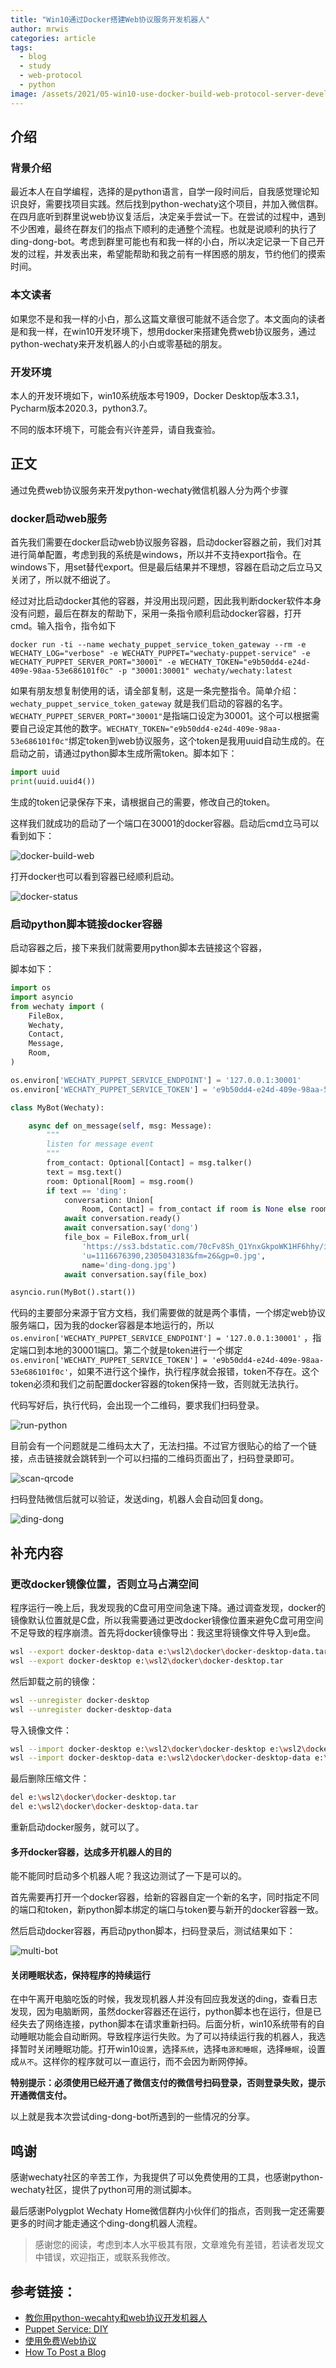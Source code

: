 ```yaml
---
title: "Win10通过Docker搭建Web协议服务开发机器人"
author: mrwis
categories: article
tags:
  - blog
  - study
  - web-protocol
  - python
image: /assets/2021/05-win10-use-docker-build-web-protocol-server-develop-bot/ding-dong.webp
---
```


## 介绍

### 背景介绍

最近本人在自学编程，选择的是python语言，自学一段时间后，自我感觉理论知识良好，需要找项目实践。然后找到python-wechaty这个项目，并加入微信群。在四月底听到群里说web协议复活后，决定亲手尝试一下。在尝试的过程中，遇到不少困难，最终在群友们的指点下顺利的走通整个流程。也就是说顺利的执行了ding-dong-bot。考虑到群里可能也有和我一样的小白，所以决定记录一下自己开发的过程，并发表出来，希望能帮助和我之前有一样困惑的朋友，节约他们的摸索时间。

### 本文读者

如果您不是和我一样的小白，那么这篇文章很可能就不适合您了。本文面向的读者是和我一样，在win10开发环境下，想用docker来搭建免费web协议服务，通过python-wechaty来开发机器人的小白或零基础的朋友。

### 开发环境

本人的开发环境如下，win10系统版本号1909，Docker Desktop版本3.3.1，Pycharm版本2020.3，python3.7。

不同的版本环境下，可能会有兴许差异，请自我查验。

## 正文

通过免费web协议服务来开发python-wechaty微信机器人分为两个步骤

### docker启动web服务

首先我们需要在docker启动web协议服务容器，启动docker容器之前，我们对其进行简单配置，考虑到我的系统是windows，所以并不支持export指令。在windows下，用set替代export。但是最后结果并不理想，容器在启动之后立马又关闭了，所以就不细说了。

经过对比启动docker其他的容器，并没用出现问题，因此我判断docker软件本身没有问题，最后在群友的帮助下，采用一条指令顺利启动docker容器，打开cmd。输入指令，指令如下

`docker run -ti --name wechaty_puppet_service_token_gateway --rm -e WECHATY_LOG="verbose" -e WECHATY_PUPPET="wechaty-puppet-service" -e WECHATY_PUPPET_SERVER_PORT="30001" -e WECHATY_TOKEN="e9b50dd4-e24d-409e-98aa-53e686101f0c" -p "30001:30001" wechaty/wechaty:latest`

 如果有朋友想复制使用的话，请全部复制，这是一条完整指令。简单介绍：`wechaty_puppet_service_token_gateway` 就是我们启动的容器的名字。`WECHATY_PUPPET_SERVER_PORT="30001"`是指端口设定为30001。这个可以根据需要自己设定其他的数字。`WECHATY_TOKEN="e9b50dd4-e24d-409e-98aa-53e686101f0c"`绑定token到web协议服务，这个token是我用uuid自动生成的。在启动之前，请通过python脚本生成所需token。脚本如下：

```python
import uuid
print(uuid.uuid4())
```

生成的token记录保存下来，请根据自己的需要，修改自己的token。

这样我们就成功的启动了一个端口在30001的docker容器。启动后cmd立马可以看到如下：

![docker-build-web](/assets/2021/05-win10-use-docker-build-web-protocol-server-develop-bot/docker-build-web.webp)

打开docker也可以看到容器已经顺利启动。

![docker-status](/assets/2021/05-win10-use-docker-build-web-protocol-server-develop-bot/docker-status.webp)

### 启动python脚本链接docker容器

启动容器之后，接下来我们就需要用python脚本去链接这个容器，

脚本如下：

```python
import os
import asyncio
from wechaty import (
    FileBox,
    Wechaty,
    Contact,
    Message,
    Room,
)

os.environ['WECHATY_PUPPET_SERVICE_ENDPOINT'] = '127.0.0.1:30001'
os.environ['WECHATY_PUPPET_SERVICE_TOKEN'] = 'e9b50dd4-e24d-409e-98aa-53e686101f0c'

class MyBot(Wechaty):

    async def on_message(self, msg: Message):
        """
        listen for message event
        """
        from_contact: Optional[Contact] = msg.talker()
        text = msg.text()
        room: Optional[Room] = msg.room()
        if text == 'ding':
            conversation: Union[
                Room, Contact] = from_contact if room is None else room
            await conversation.ready()
            await conversation.say('dong')
            file_box = FileBox.from_url(
                'https://ss3.bdstatic.com/70cFv8Sh_Q1YnxGkpoWK1HF6hhy/it/'
                'u=1116676390,2305043183&fm=26&gp=0.jpg',
                name='ding-dong.jpg')
            await conversation.say(file_box)

asyncio.run(MyBot().start())
```

代码的主要部分来源于官方文档，我们需要做的就是两个事情，一个绑定web协议服务端口，因为我的docker容器是本地运行的，所以`os.environ['WECHATY_PUPPET_SERVICE_ENDPOINT'] = '127.0.0.1:30001'` ，指定端口到本地的30001端口。第二个就是token进行一个绑定`os.environ['WECHATY_PUPPET_SERVICE_TOKEN'] = 'e9b50dd4-e24d-409e-98aa-53e686101f0c'`，如果不进行这个操作，执行程序就会报错，token不存在。这个token必须和我们之前配置docker容器的token保持一致，否则就无法执行。

代码写好后，执行代码，会出现一个二维码，要求我们扫码登录。

![run-python](/assets/2021/05-win10-use-docker-build-web-protocol-server-develop-bot/run-python.webp)

目前会有一个问题就是二维码太大了，无法扫描。不过官方很贴心的给了一个链接，点击链接就会跳转到一个可以扫描的二维码页面出了，扫码登录即可。

![scan-qrcode](/assets/2021/05-win10-use-docker-build-web-protocol-server-develop-bot/scan-qrcode.webp)

扫码登陆微信后就可以验证，发送ding，机器人会自动回复dong。

![ding-dong](/assets/2021/05-win10-use-docker-build-web-protocol-server-develop-bot/ding-dong.webp)

## 补充内容

### 更改docker镜像位置，否则立马占满空间

程序运行一晚上后，我发现我的C盘可用空间急速下降。通过调查发现，docker的镜像默认位置就是C盘，所以我需要通过更改docker镜像位置来避免C盘可用空间不足导致的程序崩溃。首先将docker镜像导出：我这里将镜像文件导入到e盘。

```bash
wsl --export docker-desktop-data e:\wsl2\docker\docker-desktop-data.tar
wsl --export docker-desktop e:\wsl2\docker\docker-desktop.tar
```

然后卸载之前的镜像：

```bash
wsl --unregister docker-desktop
wsl --unregister docker-desktop-data
```

导入镜像文件：

```bash
wsl --import docker-desktop e:\wsl2\docker\docker-desktop e:\wsl2\docker\docker-desktop.tar --version 2
wsl --import docker-desktop-data e:\wsl2\docker\docker-desktop-data e:\wsl2\docker\docker-desktop-data.tar --version 2
```

最后删除压缩文件：

```bash
del e:\wsl2\docker\docker-desktop.tar
del e:\wsl2\docker\docker-desktop-data.tar
```

重新启动docker服务，就可以了。

#### 多开docker容器，达成多开机器人的目的

能不能同时启动多个机器人呢？我这边测试了一下是可以的。

首先需要再打开一个docker容器，给新的容器自定一个新的名字，同时指定不同的端口和token，新python脚本绑定的端口与token要与新开的docker容器一致。

然后启动docker容器，再启动python脚本，扫码登录后，测试结果如下：

![multi-bot](/assets/2021/05-win10-use-docker-build-web-protocol-server-develop-bot/multi-bot.webp)

#### 关闭睡眠状态，保持程序的持续运行

在中午离开电脑吃饭的时候，我发现机器人并没有回应我发送的ding，查看日志发现，因为电脑断网，虽然docker容器还在运行，python脚本也在运行，但是已经失去了网络连接，python脚本在请求重新扫码。后面分析，win10系统带有的自动睡眠功能会自动断网。导致程序运行失败。为了可以持续运行我的机器人，我选择暂时关闭睡眠功能。打开win10`设置`，选择`系统`，选择`电源和睡眠`，选择`睡眠`，设置成`从不`。这样你的程序就可以一直运行，而不会因为断网停掉。

**特别提示：必须使用已经开通了微信支付的微信号扫码登录，否则登录失败，提示开通微信支付。**

以上就是我本次尝试ding-dong-bot所遇到的一些情况的分享。

## 鸣谢

感谢wechaty社区的辛苦工作，为我提供了可以免费使用的工具，也感谢python-wechaty社区，提供了python可用的测试脚本。

最后感谢Polygplot Wechaty Home微信群内小伙伴们的指点，否则我一定还需要更多的时间才能走通这个ding-dong机器人流程。

> 感谢您的阅读，考虑到本人水平极其有限，文章难免有差错，若读者发现文中错误，欢迎指正，或联系我修改。

## 参考链接：

- [教你用python-wecahty和web协议开发机器人](https://wechaty.js.org/2021/04/17/python-wechaty-use-web/)
- [Puppet Service: DIY](https://wechaty.js.org/docs/puppet-services/diy)
- [使用免费Web协议](https://python-wechaty.readthedocs.io/zh_CN/latest/introduction/use-web-protocol/)
- [How To Post a Blog](https://github.com/wechaty/wechaty.js.org)
